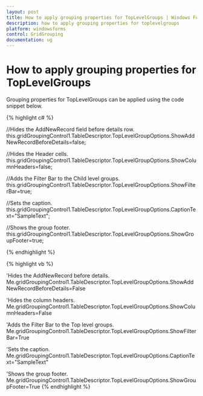 ```yaml
---
layout: post
title: How to apply grouping properties for TopLevelGroups | Windows Forms | Syncfusion
description: how to apply grouping properties for toplevelgroups
platform: windowsforms
control: GridGrouping
documentation: ug
---
```


# How to apply grouping properties for TopLevelGroups

Grouping properties for TopLevelGroups can be applied using the code snippet below.

 
{% highlight c# %}

//Hides the AddNewRecord field before details row.
this.gridGroupingControl1.TableDescriptor.TopLevelGroupOptions.ShowAddNewRecordBeforeDetails=false;

//Hides the Header cells.
this.gridGroupingControl1.TableDescriptor.TopLevelGroupOptions.ShowColumnHeaders=false;

//Adds the Filter Bar to the Child level groups.
this.gridGroupingControl1.TableDescriptor.TopLevelGroupOptions.ShowFilterBar=true;

//Sets the caption.
this.gridGroupingControl1.TableDescriptor.TopLevelGroupOptions.CaptionText="SampleText";

//Shows the group footer.
this.gridGroupingControl1.TableDescriptor.TopLevelGroupOptions.ShowGroupFooter=true;

{% endhighlight  %}

{% highlight vb %}

'Hides the AddNewRecord before details.
Me.gridGroupingControl1.TableDescriptor.TopLevelGroupOptions.ShowAddNewRecordBeforeDetails=False

'Hides the column headers.
   Me.gridGroupingControl1.TableDescriptor.TopLevelGroupOptions.ShowColumnHeaders=False

'Adds the Filter Bar to the Top level groups.
   Me.gridGroupingControl1.TableDescriptor.TopLevelGroupOptions.ShowFilterBar=True

'Sets the caption.
Me.gridGroupingControl1.TableDescriptor.TopLevelGroupOptions.CaptionText="SampleText"

'Shows the group footer.
Me.gridGroupingControl1.TableDescriptor.TopLevelGroupOptions.ShowGroupFooter=True
{% endhighlight  %}